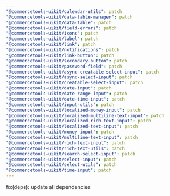 ```yaml
---
"@commercetools-uikit/calendar-utils": patch
"@commercetools-uikit/data-table-manager": patch
"@commercetools-uikit/data-table": patch
"@commercetools-uikit/field-errors": patch
"@commercetools-uikit/icons": patch
"@commercetools-uikit/label": patch
"@commercetools-uikit/link": patch
"@commercetools-uikit/notifications": patch
"@commercetools-uikit/link-button": patch
"@commercetools-uikit/secondary-button": patch
"@commercetools-uikit/password-field": patch
"@commercetools-uikit/async-creatable-select-input": patch
"@commercetools-uikit/async-select-input": patch
"@commercetools-uikit/creatable-select-input": patch
"@commercetools-uikit/date-input": patch
"@commercetools-uikit/date-range-input": patch
"@commercetools-uikit/date-time-input": patch
"@commercetools-uikit/input-utils": patch
"@commercetools-uikit/localized-money-input": patch
"@commercetools-uikit/localized-multiline-text-input": patch
"@commercetools-uikit/localized-rich-text-input": patch
"@commercetools-uikit/localized-text-input": patch
"@commercetools-uikit/money-input": patch
"@commercetools-uikit/multiline-text-input": patch
"@commercetools-uikit/rich-text-input": patch
"@commercetools-uikit/rich-text-utils": patch
"@commercetools-uikit/search-select-input": patch
"@commercetools-uikit/select-input": patch
"@commercetools-uikit/select-utils": patch
"@commercetools-uikit/time-input": patch
---
```


fix(deps): update all dependencies
